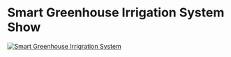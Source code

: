 # Smart Greenhouse Irrigation System Show
[![Smart Greenhouse Irrigration System](https://res.cloudinary.com/marcomontalbano/image/upload/v1654682824/video_to_markdown/images/youtube--n6UJMdB_ueU-c05b58ac6eb4c4700831b2b3070cd403.jpg)](https://youtu.be/n6UJMdB_ueU "Smart Greenhouse Irrigration System")
